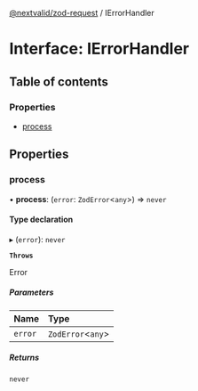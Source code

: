 [@nextvalid/zod-request](../README.md) / IErrorHandler

# Interface: IErrorHandler

## Table of contents

### Properties

- [process](IErrorHandler.md#process)

## Properties

### process

• **process**: (`error`: `ZodError`<`any`\>) => `never`

#### Type declaration

▸ (`error`): `never`

**`Throws`**

Error

##### Parameters

| Name    | Type               |
| :------ | :----------------- |
| `error` | `ZodError`<`any`\> |

##### Returns

`never`
